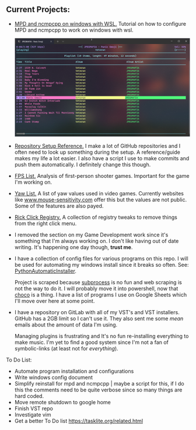 ## Current Projects:
*  [MPD and ncmpcpp on windows with WSL.](https://github.com/zX3no/ncmpcppOnWindows)
     Tutorial on how to configure MPD and ncmpcpp to work on windows with wsl.

     ![](https://github.com/zX3no/zX3no/blob/main/Images/ncmpcpp.png?raw=true)

*  [Repository Setup Reference.](https://github.com/zX3no/zX3no/blob/main/Writing/Repo%20Setup.md)
     I make a lot of GitHub repositories and I often need to look up something during the setup. A reference/guide makes my life a lot easier. I also have a script I use to make commits and push them automatically. I definitely change this though. 

*   [FPS List.](https://github.com/zX3no/zX3no/blob/main/Writing/FPS%20List.md)
    Analysis of first-person shooter games. Important for the game I'm working on.

*   [Yaw List.](https://github.com/zX3no/zX3no/blob/main/Writing/Yaw%20List.md)
     A list of yaw values used in video games. Currently websites like www.mouse-sensitivity.com offer this but the values are not public. Some of the features are also payed.

*   [Rick Click Registry.](https://github.com/zX3no/RightClickRegistry) 
    A collection of registry tweaks to remove things from the right click menu.

* I removed the section on my Game Development work since it's something that I'm always working on. I don't like having out of date writing. It's happening one day though, **trust me**.

*  I have a collection of config files for various programs on this repo. I will be used for automating my windows install since it breaks so often. See: [PythonAutomaticInstaller](https://github.com/zX3no/PythonAutomaticInstaller). 

    Project is scraped because [subprocess](https://docs.python.org/3/library/subprocess.html) is no fun and web scraping is not the way to do it. I will probably move it into powershell, now that [choco](https://chocolatey.org/) is a thing. I have a list of programs I use on Google Sheets which I'll move over here at some  point.

* I have a repository on GitLab with all of my VST's and VST installers. GitHub has a 2GB limit so I can't use it. They also sent me some *mean* emails about the amount of data I'm using. 

    Managing plugins is frustrating and It's no fun re-installing everything to make music. I'm yet to find a good system since I'm not a fan of symbolic-links (at least not for *everything*).

To Do List:
* Automate program installation and configurations
* Write windows config document
* Simplify reinstall for mpd and ncmpcpp | maybe a script for this, if I do this the comments need to be quite verbose since so many things are hard coded.
* Move remote shutdown to google home
* Finish VST repo
* Investigate vim
* Get a better To Do list https://tasklite.org/related.html